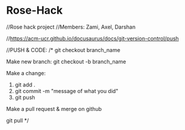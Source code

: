 # Rose-Hack

//Rose hack project
//Members: Zami, Axel, Darshan

//https://acm-ucr.github.io/docusaurus/docs/git-version-control/push

//PUSH & CODE:
/*
git checkout branch_name


Make new branch:
git checkout -b branch_name

Make a change:
1. git add .
2. git commit -m "message of what you did"
3. git push

Make a pull request & merge on github

git pull
*/


